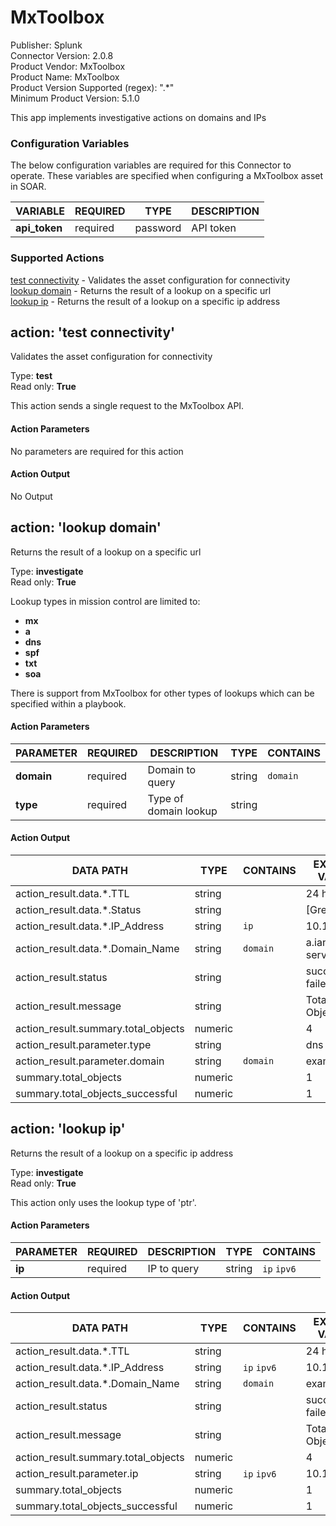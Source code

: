 [comment]: # "Auto-generated SOAR connector documentation"
# MxToolbox

Publisher: Splunk  
Connector Version: 2.0.8  
Product Vendor: MxToolbox  
Product Name: MxToolbox  
Product Version Supported (regex): ".\*"  
Minimum Product Version: 5.1.0  

This app implements investigative actions on domains and IPs

### Configuration Variables
The below configuration variables are required for this Connector to operate.  These variables are specified when configuring a MxToolbox asset in SOAR.

VARIABLE | REQUIRED | TYPE | DESCRIPTION
-------- | -------- | ---- | -----------
**api_token** |  required  | password | API token

### Supported Actions  
[test connectivity](#action-test-connectivity) - Validates the asset configuration for connectivity  
[lookup domain](#action-lookup-domain) - Returns the result of a lookup on a specific url  
[lookup ip](#action-lookup-ip) - Returns the result of a lookup on a specific ip address  

## action: 'test connectivity'
Validates the asset configuration for connectivity

Type: **test**  
Read only: **True**

This action sends a single request to the MxToolbox API.

#### Action Parameters
No parameters are required for this action

#### Action Output
No Output  

## action: 'lookup domain'
Returns the result of a lookup on a specific url

Type: **investigate**  
Read only: **True**

Lookup types in mission control are limited to:<ul><li><b>mx</b></li><li><b>a</b></li><li><b>dns</b></li><li><b>spf</b></li><li><b>txt</b></li><li><b>soa</b></li></ul>There is support from MxToolbox for other types of lookups which can be specified within a playbook.

#### Action Parameters
PARAMETER | REQUIRED | DESCRIPTION | TYPE | CONTAINS
--------- | -------- | ----------- | ---- | --------
**domain** |  required  | Domain to query | string |  `domain` 
**type** |  required  | Type of domain lookup | string | 

#### Action Output
DATA PATH | TYPE | CONTAINS | EXAMPLE VALUES
--------- | ---- | -------- | --------------
action_result.data.\*.TTL | string |  |   24 hrs 
action_result.data.\*.Status | string |  |   [Green] 
action_result.data.\*.IP_Address | string |  `ip`  |   10.1.1.99 
action_result.data.\*.Domain_Name | string |  `domain`  |   a.iana-server.net 
action_result.status | string |  |   success  failed 
action_result.message | string |  |   Total Objects: 4 
action_result.summary.total_objects | numeric |  |   4 
action_result.parameter.type | string |  |   dns 
action_result.parameter.domain | string |  `domain`  |   example.com 
summary.total_objects | numeric |  |   1 
summary.total_objects_successful | numeric |  |   1   

## action: 'lookup ip'
Returns the result of a lookup on a specific ip address

Type: **investigate**  
Read only: **True**

This action only uses the lookup type of 'ptr'.

#### Action Parameters
PARAMETER | REQUIRED | DESCRIPTION | TYPE | CONTAINS
--------- | -------- | ----------- | ---- | --------
**ip** |  required  | IP to query | string |  `ip`  `ipv6` 

#### Action Output
DATA PATH | TYPE | CONTAINS | EXAMPLE VALUES
--------- | ---- | -------- | --------------
action_result.data.\*.TTL | string |  |   24 hrs 
action_result.data.\*.IP_Address | string |  `ip`  `ipv6`  |   10.1.1.9 
action_result.data.\*.Domain_Name | string |  `domain`  |   example.com 
action_result.status | string |  |   success  failed 
action_result.message | string |  |   Total Objects: 4 
action_result.summary.total_objects | numeric |  |   4 
action_result.parameter.ip | string |  `ip`  `ipv6`  |   10.1.1.9 
summary.total_objects | numeric |  |   1 
summary.total_objects_successful | numeric |  |   1 